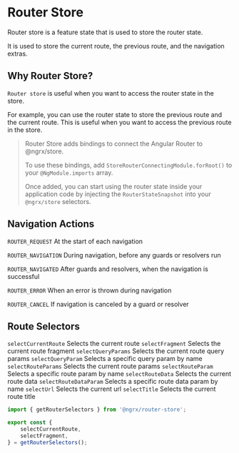 # Router Store

Router store is a feature state that is used to store the router state. 

It is used to store the current route, the previous route, and the navigation extras.

## Why Router Store?

`Router store` is useful when you want to access the router state in the store. 

For example, you can use the router state to store the previous route and the current route. This is useful when you want to access the previous route in the store.

> Router Store adds bindings to connect the Angular Router to @ngrx/store. 
> 
> To use these bindings, add `StoreRouterConnectingModule.forRoot()` to your `@NgModule.imports` array. 
>
> Once added, you can start using the router state inside your application code by injecting the `RouterStateSnapshot` into your `@ngrx/store` selectors.

## Navigation Actions

`ROUTER_REQUEST` At the start of each navigation

`ROUTER_NAVIGATION` During navigation, before any guards or resolvers run

`ROUTER_NAVIGATED` After guards and resolvers, when the navigation is successful

`ROUTER_ERROR` When an error is thrown during navigation

`ROUTER_CANCEL` If navigation is canceled by a guard or resolver

## Route Selectors

`selectCurrentRoute` Selects the current route
`selectFragment` Selects the current route fragment
`selectQueryParams` Selects the current route query params
`selectQueryParam` Selects a specific query param by name
`selectRouteParams` Selects the current route params
`selectRouteParam` Selects a specific route param by name
`selectRouteData` Selects the current route data
`selectRouteDataParam` Selects a specific route data param by name
`selectUrl` Selects the current url
`selectTitle` Selects the current route title

```typescript
import { getRouterSelectors } from '@ngrx/router-store';

export const {
    selectCurrentRoute,
    selectFragment,
} = getRouterSelectors();

```
